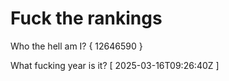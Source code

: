 # Fuck the rankings

Who the hell am I?
{ 12646590 }

What fucking year is it?
[ 2025-03-16T09:26:40Z ]
